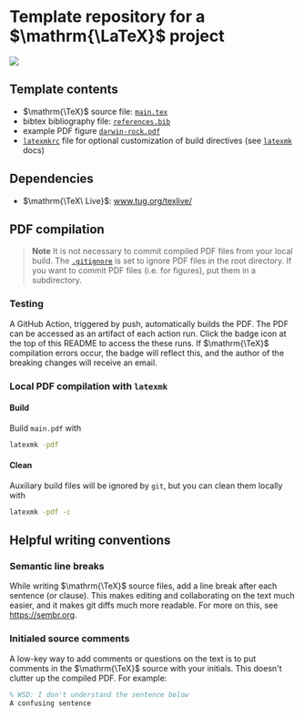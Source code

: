 # Template repository for a $\mathrm{\LaTeX}$ project

<!---see here for how the relative links work: https://stackoverflow.com/questions/60193771/a-badge-in-github-template-repository-that-will-refer-to-clones-build-status-n--->
[![](../../actions/workflows/build.yml/badge.svg)](../../actions/workflows/build.yml)


## Template contents
- $\mathrm{\TeX}$ source file: [`main.tex`](main.tex)
- bibtex bibliography file: [`references.bib`](references.bib)
- example PDF figure [`darwin-rock.pdf`](figures/darwin-rock.pdf)
- [`latexmkrc`](latexmkrc) file for optional customization of build directives (see [`latexmk`](https://mg.readthedocs.io/latexmk.html) docs)

## Dependencies

 - $\mathrm{\TeX\ Live}$: www.tug.org/texlive/

## PDF compilation

> **Note**
> It is not necessary to commit compiled PDF files from your local build.
> The [`.gitignore`](https://github.com/WSDeWitt/tex-template/blob/fa0b7d4de2e2807224e6d43c07395f5d476c0a5b/.gitignore#L278-L279) is set to ignore PDF files in the root directory.
> If you want to commit PDF files (i.e. for figures), put them in a subdirectory.

### Testing

A GitHub Action, triggered by push, automatically builds the PDF.
The PDF can be accessed as an artifact of each action run.
Click the badge icon at the top of this README to access the these runs.
If $\mathrm{\TeX}$ compilation errors occur, the badge will reflect this, and the author of the breaking changes will receive an email.

### Local PDF compilation with `latexmk`

#### Build
Build `main.pdf` with
```bash
latexmk -pdf
```

#### Clean
Auxiliary build files will be ignored by `git`, but you can clean them locally with
```bash
latexmk -pdf -c
```

## Helpful writing conventions

### Semantic line breaks

While writing $\mathrm{\TeX}$ source files, add a line break after each sentence (or clause).
This makes editing and collaborating on the text much easier, and it makes git diffs much more readable.
For more on this, see https://sembr.org.

### Initialed source comments

A low-key way to add comments or questions on the text is to put comments in the $\mathrm{\TeX}$ source with your initials. This doesn't clutter up the compiled PDF. For example:
```tex
% WSD: I don't understand the sentence below
A confusing sentence
```
